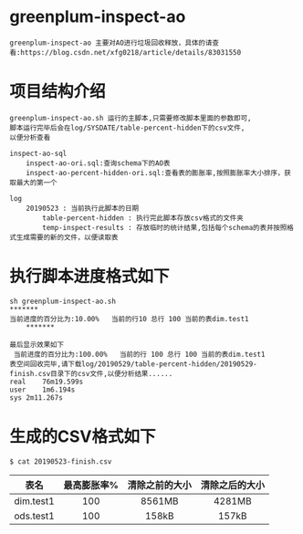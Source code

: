 # greenplum-inspect-ao
	greenplum-inspect-ao 主要对AO进行垃圾回收释放，具体的请查看:https://blog.csdn.net/xfg0218/article/details/83031550

# 项目结构介绍
	greenplum-inspect-ao.sh 运行的主脚本,只需要修改脚本里面的参数即可,
	脚本运行完毕后会在log/SYSDATE/table-percent-hidden下的csv文件,
	以便分析查看
	
	inspect-ao-sql
		inspect-ao-ori.sql:查询schema下的AO表
		inspect-ao-percent-hidden-ori.sql:查看表的膨胀率,按照膨胀率大小排序，获取最大的第一个
	
	log
		20190523 : 当前执行此脚本的日期
			table-percent-hidden : 执行完此脚本存放csv格式的文件夹
			temp-inspect-results : 存放临时的统计结果,包括每个schema的表并按照格式生成需要的新的文件，以便读取表
# 执行脚本进度格式如下
	sh greenplum-inspect-ao.sh
	*******
	当前进度的百分比为:10.00%   当前的行10 总行 100 当前的表dim.test1
        *******

	最后显示效果如下
	 当前进度的百分比为:100.00%   当前的行 100 总行 100 当前的表dim.test1
	表空间回收完毕,请下载log/20190529/table-percent-hidden/20190529-finish.csv目录下的csv文件,以便分析结果......
	real	76m19.599s
	user	1m6.194s
	sys	2m11.267s

# 生成的CSV格式如下
	$ cat 20190523-finish.csv 
| 表名 | 最高膨胀率% | 清除之前的大小 | 清除之后的大小 |
|:----:|:----:|:----:|:----:|
| dim.test1 | 100 | 8561MB | 4281MB |
| ods.test1 | 100 | 158kB | 157kB |